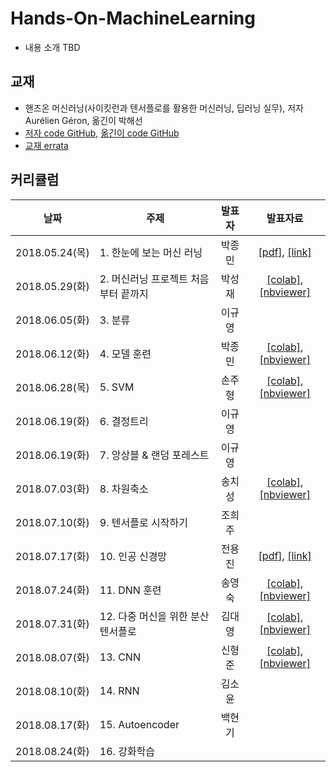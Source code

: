 # Hands-On-MachineLearning

 * 내용 소개 TBD

## 교재

 * 핸즈온 머신러닝(사이킷런과 텐서플로를 활용한 머신러닝, 딥러닝 실무), 저자 Aurélien Géron, 옮긴이 박해선
 * [저자 code GitHub](https://github.com/ageron/handson-ml), [옮긴이 code GitHub](https://github.com/rickiepark/handson-ml)
 * [교재 errata](https://tensorflow.blog/%ED%95%B8%EC%A6%88%EC%98%A8-%EB%A8%B8%EC%8B%A0%EB%9F%AC%EB%8B%9D/)

## 커리큘럼

| 날짜 | 주제 | 발표자 | 발표자료 |
|:---:|-----|:----:|:------:|
| 2018.05.24(목) |1. 한눈에 보는 머신 러닝      | 박종민 | [[pdf]](https://github.com/machinelearning-pangyo/Hands-On-MachineLearning/blob/master/01_the_machine_learning_landscape.pdf), [[link]](https://goo.gl/6qFTEB) |
| 2018.05.29(화) |2. 머신러닝 프로젝트 처음부터 끝까지      | 박성재 | [[colab]](https://colab.research.google.com/github/machinelearning-pangyo/Hands-On-MachineLearning/blob/master/02_end_to_end/housing.ipynb), [[nbviewer]](http://nbviewer.jupyter.org/github/machinelearning-pangyo/Hands-On-MachineLearning/blob/master/02_end_to_end/housing.ipynb) |
| 2018.06.05(화) |3. 분류      | 이규영 |  |
| 2018.06.12(화) |4. 모델 훈련      | 박종민 | [[colab]](https://colab.research.google.com/github/machinelearning-pangyo/Hands-On-MachineLearning/blob/master/04_training_linear_models.ipynb), [[nbviewer]](http://nbviewer.jupyter.org/github/machinelearning-pangyo/Hands-On-MachineLearning/blob/master/04_training_linear_models.ipynb) |
| 2018.06.28(목) |5. SVM      | 손주형 | [[colab]](https://colab.research.google.com/github/machinelearning-pangyo/Hands-On-MachineLearning/blob/master/05_SVM/05_SVM.ipynb), [[nbviewer]](http://nbviewer.jupyter.org/github/machinelearning-pangyo/Hands-On-MachineLearning/blob/master/05_SVM/05_SVM.ipynb) |
| 2018.06.19(화) |6. 결정트리      | 이규영 |  |
| 2018.06.19(화) |7. 앙상블 & 랜덤 포레스트      | 이규영 |  |
| 2018.07.03(화) |8. 차원축소      | 송치성 | [[colab]](https://colab.research.google.com/github/machinelearning-pangyo/Hands-On-MachineLearning/blob/master/08_dimensionality_reduction.ipynb), [[nbviewer]](https://nbviewer.jupyter.org/github/machinelearning-pangyo/Hands-On-MachineLearning/blob/master/08_dimensionality_reduction.ipynb) |
| 2018.07.10(화) |9. 텐서플로 시작하기      | 조희주 |  |
| 2018.07.17(화) |10. 인공 신경망      | 전용진 | [[pdf]](https://github.com/machinelearning-pangyo/Hands-On-MachineLearning/blob/master/10_Introduction_to_neural_network.pdf), [[link]](https://drive.google.com/open?id=1Z4vQ48zAkZhNJDTCEtkTe6YsYbr54YCI)|
| 2018.07.24(화) |11. DNN 훈련      | 송영숙 | [[colab]](https://colab.research.google.com/drive/1OhdZAQMMP2XE3J1gpH0WjSGe82-W4iG_), [[nbviewer]](http://nbviewer.jupyter.org/github/machinelearning-pangyo/Hands-On-MachineLearning/blob/master/11_DNN/11_deep_learning.ipynb)
| 2018.07.31(화) |12. 다중 머신을 위한 분산 텐서플로      | 김대영 | [[colab]](https://colab.research.google.com/github/machinelearning-pangyo/Hands-On-MachineLearning/blob/master/12_distributed/12_distributed_tensorflow.ipynb), [[nbviewer]](https://nbviewer.jupyter.org/github/machinelearning-pangyo/Hands-On-MachineLearning/blob/master/12_distributed/12_distributed_tensorflow.ipynb) |
| 2018.08.07(화) |13. CNN      | 신형준 | [[colab]](https://colab.research.google.com/github/machinelearning-pangyo/Hands-On-MachineLearning/blob/master/13_CNN.ipynb), [[nbviewer]](https://nbviewer.jupyter.org/github/machinelearning-pangyo/Hands-On-MachineLearning/blob/master/13_CNN.ipynb) |
| 2018.08.10(화) |14. RNN      | 김소윤 |  |
| 2018.08.17(화) |15. Autoencoder      | 백현기 |  |
| 2018.08.24(화) |16. 강화학습      |  |  |
